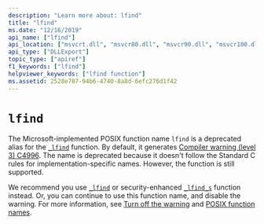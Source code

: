 ```yaml
---
description: "Learn more about: lfind"
title: "lfind"
ms.date: "12/16/2019"
api_name: ["lfind"]
api_location: ["msvcrt.dll", "msvcr80.dll", "msvcr90.dll", "msvcr100.dll", "msvcr100_clr0400.dll", "msvcr110.dll", "msvcr110_clr0400.dll", "msvcr120.dll", "msvcr120_clr0400.dll", "ucrtbase.dll"]
api_type: ["DLLExport"]
topic_type: ["apiref"]
f1_keywords: ["lfind"]
helpviewer_keywords: ["lfind function"]
ms.assetid: 2528e787-94b6-4740-8a8d-6efc276d1f42
---
```

# `lfind`

The Microsoft-implemented POSIX function name `lfind` is a deprecated alias for the [`_lfind`](lfind.md) function. By default, it generates [Compiler warning (level 3) C4996](../../error-messages/compiler-warnings/compiler-warning-level-3-c4996.md). The name is deprecated because it doesn't follow the Standard C rules for implementation-specific names. However, the function is still supported.

We recommend you use [`_lfind`](lfind.md) or security-enhanced [`_lfind_s`](lfind-s.md) function instead. Or, you can continue to use this function name, and disable the warning. For more information, see [Turn off the warning](../../error-messages/compiler-warnings/compiler-warning-level-3-c4996.md#turn-off-the-warning) and [POSIX function names](../../error-messages/compiler-warnings/compiler-warning-level-3-c4996.md#posix-function-names).
